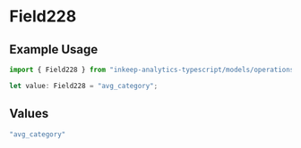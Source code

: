# Field228

## Example Usage

```typescript
import { Field228 } from "inkeep-analytics-typescript/models/operations";

let value: Field228 = "avg_category";
```

## Values

```typescript
"avg_category"
```
